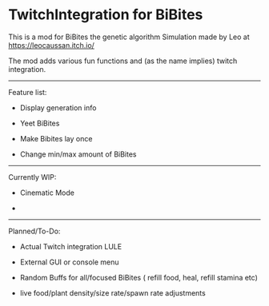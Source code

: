 # TwitchIntegration for BiBites

This is a mod for BiBites the genetic algorithm Simulation
made by Leo at https://leocaussan.itch.io/


The mod adds various fun functions and (as the name implies)
twitch integration.


----------------------

Feature list:

- Display generation info 

- Yeet BiBites

- Make Bibites lay once 

- Change min/max amount of BiBites

----------------------

Currently WIP:

- Cinematic Mode

- 

----------------------

Planned/To-Do:

- Actual Twitch integration LULE

- External GUI or console menu 

- Random Buffs for all/focused BiBites ( refill food, heal, refill stamina etc)

- live food/plant density/size rate/spawn rate adjustments
